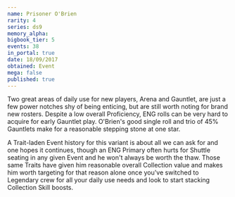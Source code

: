 ```yaml
---
name: Prisoner O'Brien
rarity: 4
series: ds9
memory_alpha:
bigbook_tier: 5
events: 38
in_portal: true
date: 18/09/2017
obtained: Event
mega: false
published: true
---
```


Two great areas of daily use for new players, Arena and Gauntlet, are just a few power notches shy of being enticing, but are still worth noting for brand new rosters. Despite a low overall Proficiency, ENG rolls can be very hard to acquire for early Gauntlet play. O'Brien's good single roll and trio of 45% Gauntlets make for a reasonable stepping stone at one star.

A Trait-laden Event history for this variant is about all we can ask for and one hopes it continues, though an ENG Primary often hurts for Shuttle seating in any given Event and he won't always be worth the thaw. Those same Traits have given him reasonable overall Collection value and makes him worth targeting for that reason alone once you've switched to Legendary crew for all your daily use needs and look to start stacking Collection Skill boosts.
